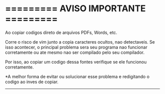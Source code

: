 # ========= AVISO IMPORTANTE =========

 Ao copiar codigos direto de arquivos PDFs, Words, etc.

 Corre o risco de vim junto a copia caracteres ocultos, nao detectaveis.
 Se isso acontecer, o principal problema sera seu programa nao funcionar corretamente 
 ou ate mesmo nao ser compilado pelo seu compilador.

 Por isso, ao copiar um codigo dessa fontes verifique se ele funcionou corretamente.

 *A melhor forma de evitar ou solucionar esse problema e redigitando o codigo ao inves de copiar.

-------------------------------------
